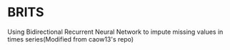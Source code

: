 # BRITS
Using Bidirectional Recurrent Neural Network to impute missing values in times series(Modified from caow13's repo)

